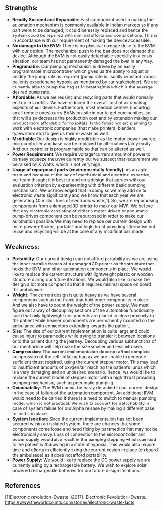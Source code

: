 <h2>Strengths:</h2>

<ul>
<li><b>Readily Sourced and Repairable</b>: Each component used in making the automation mechanism is commonly available in Indian markets so if any part were to be damaged, it could be easily replaced and hence the system could be repaired with minimal efforts and complications. This is in accordance with our requirement of making the device accessible. </li>

<li><b>No damage to the BVM</b>: There is no physical damage done to the BVM with our design. The mechanical push to the bag does not damage the device. Although the BVM is not easily detachable specially in a crisis situation, our team has not permanently damaged the bvm in any way. </li>

<li><b>Programable</b>: Our pumping mechanism is driven by an easily programmable microcontroller which gives us the ability to adjust or modify the pump rate as required (pump rate is usually constant across patients experiencing hypoxia as mentioned by our stakeholder). We are currently able to pump the bag at 14 breaths/min which is the average desired pump rate. </li>

<li><b>Affordable</b>: As we are reusing and recycling parts that would normally end up in landfills. We have reduced the overall cost of automating aspects of our device. Furthermore, most medical centres (including small remote ones) carry BVMs on-site in our target communities, so that will also decrease the production cost and by extension making our product more affordable for hospitals. In the future we are planning to work with electronic companies (that make printers, blenders, typewriters etc) to give us their e-waste as well. </li>

<li><b>Modifiable</b>: Our design is highly modifiable as the motor, power source, microcontroller and base can be replaced by alternatives fairly easily. And our controller is programmable so that can be altered as well. </li>

<li><b>Power Requirement</b>: We require voltage*current amount of power to partially squeeze the BVM currently but we suspect that requirement will be raised by X Watts, which is not very high. </li>

<li><b>Usage of repurposed parts (environmentally friendly)</b>: As an agile team and because of the lack of mechanical and electrical expertise, our team thought it is best to land on a design that agrees with our evaluation criterion by experimenting with different basic pumping mechanisms. We acknowledged that in doing so we may add on to electronic waste significantly and we know that each year we are generating 40 million tons of electronic waste[1]. So, we are repurposing components from a damaged 3D printer to make our MVP. We believe that any electronic consisting of either a motor-driven or pneumatic pump-driven component can be repurposed in order to make our automation possible. We may need to replace our current design with more power-efficient, portable and high thrust providing alternative but reuse and recycling will be at the core of any modifications made. </li>

</ul>


<h2>Weakness: </h2>

<ul>
  
<li><b>Portability</b>: Our current design can not afford portability as we are using the inner metallic frames of a damaged 3D printer as the structure that holds the BVM and other automation components in place. We would like to replace the current structure with lightweight plastic or wooden structure during our future iterations. We would also like to make the design a lot more compact so that it requires minimal space on board the ambulance.</li>

<li><b>Weight</b>: The current design is quite heavy as we have several components such as the frame that hold other components in place. And we also have to count the weight of the power supply. We must figure out a way of decoupling sections of the automation functionality such that only lightweight components are placed in close proximity to the patient while heavier components are permanently mounted on the ambulance with connectors extending towards the patient.</li>

<li><b>Size</b>: The size of our current implementation is quite large and could cause injury to paramedics while trying to transfer it between locations or to the patient during the journey. Decoupling various subfunctions of our mechanism will help make the size smaller and less intrusive. </li>

<li><b>Compression</b>: The current implementation does not afford complete compression of the self-inflating bag as we are unable to generate sufficient thrust required, using the current stepper motor. This may lead to insufficient amounts of oxygen/air reaching the patient’s lungs which is a very damaging and an undesired scenario. Hence, we would like to replace the current model of stepper motor with a high thrust providing pumping mechanism, such as pneumatic pumping. </li>

<li><b>Detachability</b>: The BVM cannot be easily detached in our current design in the case of failure of the automation component. An additional BVM would need to be carried if there is a need to switch to manual pumping mode, which is not practical. We wish to account for detachability in case of system failure for our Alpha release by making a different base to hold it in place.</li>

<li><b>System Isolation</b>: Since the current implementation has not been secured within an isolated system, there are chances that some components come loose and need fixing by paramedics that may not be electronically savvy. Loss of connection to the microcontroller and power supply would also result in the pumping stopping which can lead to the patient withdrawing in a state of hypoxia. This would also require time and efforts in efficiently fixing the current design in place (on board the ambulance) as it does not afford portability.</li>

<li><b>Power Supply</b>: We would like to replace the DC power supply we are currently using by a rechargeable battery. We wish to explore solar powered rechargeable batteries for our future design iterations.</li>
</ul>

<h2>References </h2>

[1]Electronic revolution=Ewaste. (2017). Electronic Revolution=Ewaste. https://www.theworldcounts.com/stories/electronic-waste-facts

